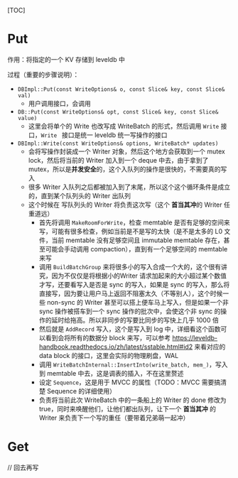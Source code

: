 [TOC]

# Put

作用：将指定的一个 KV 存储到 leveldb 中

过程（重要的步骤说明）：

* `DBImpl::Put(const WriteOptions& o, const Slice& key, const Slice& val)` 
  * 用户调用接口，会调用 
* `DB::Put(const WriteOptions& opt, const Slice& key, const Slice& value)`
  * 这里会将单个的 Write 也改写成 WriteBatch 的形式，然后调用 `Write` 接口，`Write ` 接口是统一 leveldb 统一写操作的接口
* `DBImpl::Write(const WriteOptions& options, WriteBatch* updates)`
  * 会将写操作封装成一个 Writer 对象，然后这个地方会获取到一个 mutex lock，然后将当前的 Writer 加入到一个 deque 中去，由于拿到了 mutex，所以是**并发安全**的，这个入队列的操作是很快的，不需要真的写入
  * 很多 Writer 入队列之后都被加入到了末尾，所以这个这个循环条件是成立的，直到某个队列头的 Writer 出队列
  * 这个时候在 写队列头的 Writer 将负责这次写（这个 **首当其冲**的 Writer 任重道远）
    * 首先将调用 `MakeRoomForWrite`，检查 memtable 是否有足够的空间来写，可能有很多检查，例如当前是不是写的太快（是不是太多的 L0 文件，当前 memtable 没有足够空间且 immutable memtable 存在，甚至可能会手动调用 compaction），直到有一个足够空间的 memtable 来写
    * 调用 `BuildBatchGroup` 来将很多小的写入合成一个大的，这个很有讲究，因为不仅仅是将根据小的Writer 请求加起来的大小超过某个数值才写，还要看写入是否是 sync 的写入，如果是 sync 的写入，那么将直接写，因为要让用户马上返回不阻塞太久（不等别人），这个时候一些 non-sync 的 Writer 甚至可以搭上便车马上写入，但是如果一个非 sync 操作被搭车到一个 sync 操作的批次中，会使这个非 sync 的操作的延时给拖高。所以非同步的写要比同步的写快上几乎 1000 倍
    * 然后就是 `AddRecord` 写入，这个是写入到 log 中，详细看这个函数可以看到会将所有的数据分 block 来写，可以参考 https://leveldb-handbook.readthedocs.io/zh/latest/sstable.html#id2 来看对应的 data block 的接口，这里会实际的物理刷盘，WAL
    * 调用 `WriteBatchInternal::InsertInto(write_batch, mem_)`，写入到 memtable 中去，这是调表的插入，不在这里赘述
    * 设定 `Sequence`，这是用于 MVCC 的属性（TODO：MVCC 需要搞清楚 Sequence 的详细使用）
    * 负责将当前此次 WriteBatch 中的一条船上的 Writer 的 done 修改为 true，同时来唤醒他们，让他们都出队列，让下一个 **首当其冲** 的 Writer 来负责下一个写的重任（要带着兄弟萌一起冲）



# Get

// 回去再写